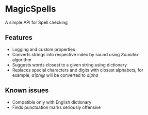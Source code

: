 # MagicSpells
A simple API for Spell checking

## Features
- Logging and custom properties
- Converts strings into respective index by sound using _Soundex_ algorithm
- Suggests words closest to a given string using dictionary
- Replaces special characters and digits with closest alphabets, for example, *a1ph@* will be converted to *alpha*

## Known issues
- Compatible only with English dictionary
- Finds punctuation marks seriously offensive
